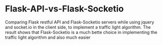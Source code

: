 # Flask-API-vs-Flask-Socketio
Comparing Flask restful API and Flask-Socketio servers while using jquery and socket.io in the client side, to implement a traffic light algorithm.
The result shows that Flask-Socketio is a much bette choice in implementing the traffic light algorithm and also much easier
